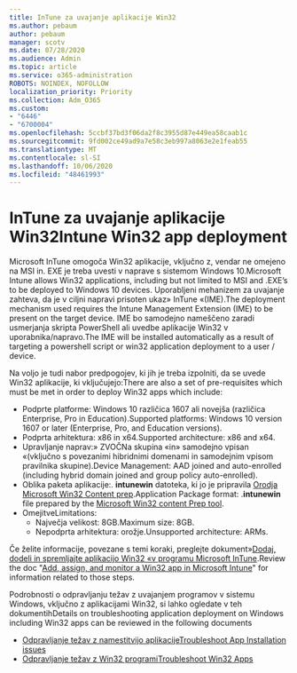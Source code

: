 ```yaml
---
title: InTune za uvajanje aplikacije Win32
ms.author: pebaum
author: pebaum
manager: scotv
ms.date: 07/28/2020
ms.audience: Admin
ms.topic: article
ms.service: o365-administration
ROBOTS: NOINDEX, NOFOLLOW
localization_priority: Priority
ms.collection: Adm_O365
ms.custom:
- "6446"
- "6700004"
ms.openlocfilehash: 5ccbf37bd3f06da2f8c3955d87e449ea58caab1c
ms.sourcegitcommit: 9fd002ce49ad9a7e58c3eb997a8063e2e1feab55
ms.translationtype: MT
ms.contentlocale: sl-SI
ms.lasthandoff: 10/06/2020
ms.locfileid: "48461993"
---
```

# <a name="intune-win32-app-deployment"></a><span data-ttu-id="673ed-102">InTune za uvajanje aplikacije Win32</span><span class="sxs-lookup"><span data-stu-id="673ed-102">Intune Win32 app deployment</span></span>

<span data-ttu-id="673ed-103">Microsoft InTune omogoča Win32 aplikacije, vključno z, vendar ne omejeno na MSI in. EXE je treba uvesti v naprave s sistemom Windows 10.</span><span class="sxs-lookup"><span data-stu-id="673ed-103">Microsoft Intune allows Win32 applications, including but not limited to MSI and .EXE’s to be deployed to Windows 10 devices.</span></span> <span data-ttu-id="673ed-104">Uporabljeni mehanizem za uvajanje zahteva, da je v ciljni napravi prisoten ukaz» InTune «(IME).</span><span class="sxs-lookup"><span data-stu-id="673ed-104">The deployment mechanism used requires the Intune Management Extension (IME) to be present on the target device.</span></span> <span data-ttu-id="673ed-105">IME bo samodejno nameščeno zaradi usmerjanja skripta PowerShell ali uvedbe aplikacije Win32 v uporabnika/napravo.</span><span class="sxs-lookup"><span data-stu-id="673ed-105">The IME will be installed automatically as a result of targeting a powershell script or win32 application deployment to a user / device.</span></span>

<span data-ttu-id="673ed-106">Na voljo je tudi nabor predpogojev, ki jih je treba izpolniti, da se uvede Win32 aplikacije, ki vključujejo:</span><span class="sxs-lookup"><span data-stu-id="673ed-106">There are also a set of pre-requisites which must be met in order to deploy Win32 apps which include:</span></span>

- <span data-ttu-id="673ed-107">Podprte platforme: Windows 10 različica 1607 ali novejša (različica Enterprise, Pro in Education).</span><span class="sxs-lookup"><span data-stu-id="673ed-107">Supported platforms: Windows 10 version 1607 or later (Enterprise, Pro, and Education versions).</span></span>
- <span data-ttu-id="673ed-108">Podprta arhitektura: x86 in x64.</span><span class="sxs-lookup"><span data-stu-id="673ed-108">Supported architecture: x86 and x64.</span></span>
- <span data-ttu-id="673ed-109">Upravljanje naprav:» ZVOČNa skupina «in» samodejno vpisan «(vključno s povezanimi hibridnimi domenami in samodejnim vpisom pravilnika skupine).</span><span class="sxs-lookup"><span data-stu-id="673ed-109">Device Management: AAD joined and auto-enrolled (including hybrid domain joined and group policy auto-enrolled).</span></span>
- <span data-ttu-id="673ed-110">Oblika paketa aplikacije:. **intunewin**  datoteka, ki jo je pripravila [Orodja Microsoft Win32 Content prep](https://docs.microsoft.com/mem/intune/apps/apps-win32-prepare).</span><span class="sxs-lookup"><span data-stu-id="673ed-110">Application Package format: .**intunewin**  file prepared by the [Microsoft Win32 content Prep tool](https://docs.microsoft.com/mem/intune/apps/apps-win32-prepare).</span></span>
- <span data-ttu-id="673ed-111">Omejitve</span><span class="sxs-lookup"><span data-stu-id="673ed-111">Limitations:</span></span>
    - <span data-ttu-id="673ed-112">Največja velikost: 8GB.</span><span class="sxs-lookup"><span data-stu-id="673ed-112">Maximum size: 8GB.</span></span>
    - <span data-ttu-id="673ed-113">Nepodprta arhitektura: orožje.</span><span class="sxs-lookup"><span data-stu-id="673ed-113">Unsupported architecture: ARMs.</span></span>

<span data-ttu-id="673ed-114">Če želite informacije, povezane s temi koraki, preglejte dokument»[Dodaj, dodeli in spremljajte aplikacijo Win32 «v programu Microsoft InTune](https://docs.microsoft.com/mem/intune/apps/apps-win32-add).</span><span class="sxs-lookup"><span data-stu-id="673ed-114">Review the doc "[Add, assign, and monitor a Win32 app in Microsoft Intune](https://docs.microsoft.com/mem/intune/apps/apps-win32-add)" for information related to those steps.</span></span>

<span data-ttu-id="673ed-115">Podrobnosti o odpravljanju težav z uvajanjem programov v sistemu Windows, vključno z aplikacijami Win32, si lahko ogledate v teh dokumentih</span><span class="sxs-lookup"><span data-stu-id="673ed-115">Details on troubleshooting application deployment on Windows including Win32 apps can be reviewed in the following documents</span></span>

- [<span data-ttu-id="673ed-116">Odpravljanje težav z namestitvijo aplikacije</span><span class="sxs-lookup"><span data-stu-id="673ed-116">Troubleshoot App Installation issues</span></span>](https://docs.microsoft.com/mem/intune/apps/troubleshoot-app-install)  
- [<span data-ttu-id="673ed-117">Odpravljanje težav z Win32 programi</span><span class="sxs-lookup"><span data-stu-id="673ed-117">Troubleshoot Win32 Apps</span></span>](https://docs.microsoft.com/mem/intune/apps/apps-win32-troubleshoot)